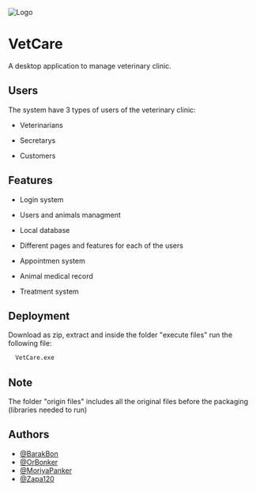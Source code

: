 
![Logo](https://i.imgur.com/JUAKKdD.png)


# VetCare

A desktop application to manage veterinary clinic.




## Users
The system have 3 types of users of the veterinary clinic:
* Veterinarians

* Secretarys

* Customers

## Features

- Login system

- Users and animals managment

- Local database

- Different pages and features for each of the users

- Appointmen system

- Animal medical record

- Treatment system


## Deployment

Download as zip, extract and inside the folder "execute files" run the following file:

```bash
  VetCare.exe
```

## Note

The folder "origin files" includes all the original files before the packaging (libraries needed to run)


## Authors

- [@BarakBon](https://github.com/BarakBon)
- [@OrBonker](https://github.com/OrBonker)
- [@MoriyaPanker](https://github.com/MoriyaPanker)
- [@Zapa120](https://github.com/Zapa120)

